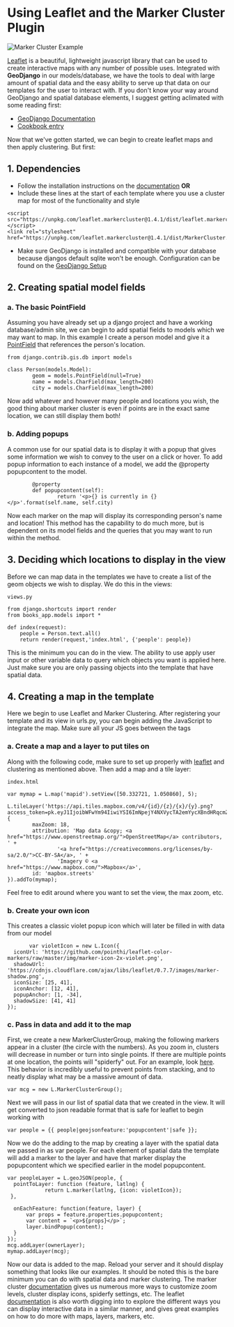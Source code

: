 # Using Leaflet and the Marker Cluster Plugin
![ Marker Cluster Example ](https://github.com/fgould/ds-cookbook/blob/patch-1/Leaflet%20Marker%20Cluster/Screen%20Shot%202019-07-18%20at%203.29.05%20PM.png)

[Leaflet](https://leafletjs.com/) is a beautiful, lightweight javascript library that can be used to create interactive maps with any number of possible uses. Integrated with **GeoDjango** in our models/database, we have the tools to deal with large amount of spatial data and the easy ability to serve up that data on our templates for the user to interact with. If you don't know your way around GeoDjango and spatial database elements, I suggest getting aclimated with some reading first:

* [GeoDjango Documentation](https://docs.djangoproject.com/en/2.2/ref/contrib/gis/)
* [Cookbook entry](https://github.com/HCDigitalScholarship/ds-cookbook/tree/master/GeoDjango%20and%20Geocoding)

Now that we've gotten started, we can begin to create leaflet maps and then apply clustering. But first:

## 1. Dependencies
* Follow the installation instructions on the [documentation](https://github.com/Leaflet/Leaflet.markercluster) **OR**
* Include these lines at the start of each template where you use a cluster map for most of the functionality and style
```
<script src="https://unpkg.com/leaflet.markercluster@1.4.1/dist/leaflet.markercluster.js"></script>
<link rel="stylesheet" href="https://unpkg.com/leaflet.markercluster@1.4.1/dist/MarkerCluster.Default.css">
```
* Make sure GeoDjango is installed and compatible with your database because djangos default sqlite won't be enough. Configuration can be found on the [GeoDjango Setup](https://docs.djangoproject.com/en/2.2/ref/contrib/gis/tutorial/#setting-up) 

## 2. Creating spatial model fields
### a. The basic PointField
Assuming you have already set up a django project and have a working database/admin site, we can begin to add spatial fields to models which we may want to map. In this example I create a person model and give it a [PointField](https://docs.djangoproject.com/en/2.2/ref/contrib/gis/model-api/) that references the person's location. 
```
from django.contrib.gis.db import models

class Person(models.Model):
        geom = models.PointField(null=True)
        name = models.CharField(max_length=200)
        city = models.CharField(max_length=200)
```
Now add whatever and however many people and locations you wish, the good thing about marker cluster is even if points are in the exact same location, we can still display them both!
### b. Adding popups 
A common use for our spatial data is to display it with a popup that gives some information we wish to convey to the user on a click or hover. To add popup information to each instance of a model, we add the @property popupcontent to the model.
```
        @property
        def popupcontent(self):
                return '<p>{} is currently in {}</p>'.format(self.name, self.city)
```
Now each marker on the map will display its corresponding person's name and location! This method has the capability to do much more, but is dependent on its model fields and the queries that you may want to run within the method.

## 3. Deciding which locations to display in the view
Before we can map data in the templates we have to create a list of the geom objects we wish to display. We do this in the views:
```
views.py

from django.shortcuts import render
from books_app.models import *

def index(request):
    people = Person.text.all()
    return render(request,'index.html', {'people': people})
```
This is the minimum you can do in the view. The ability to use apply user input or other variable data to query which objects you want is applied here. Just make sure you are only passing objects into the template that have spatial data.

## 4. Creating a map in the template
Here we begin to use Leaflet and Marker Clustering. After registering your template and its view in urls.py, you can begin adding the JavaScript to integrate the map. Make sure all your JS goes between the <script></script> tags
### a. Create a map and a layer to put tiles on
Along with the following code, make sure to set up properly with [leaflet](https://leafletjs.com/examples/quick-start/) and clustering as mentioned above. Then add a map and a tile layer:
```
index.html

var mymap = L.map('mapid').setView([50.332721, 1.050860], 5);

L.tileLayer('https://api.tiles.mapbox.com/v4/{id}/{z}/{x}/{y}.png?access_token=pk.eyJ1IjoibWFwYm94IiwiYSI6ImNpejY4NXVycTA2emYycXBndHRqcmZ3N3gifQ.rJcFIG214AriISLbB6B5aw', {
        maxZoom: 18,
        attribution: 'Map data &copy; <a href="https://www.openstreetmap.org/">OpenStreetMap</a> contributors, ' +
                '<a href="https://creativecommons.org/licenses/by-sa/2.0/">CC-BY-SA</a>, ' +
                'Imagery © <a href="https://www.mapbox.com/">Mapbox</a>',
        id: 'mapbox.streets'
}).addTo(mymap);

```
Feel free to edit around where you want to set the view, the max zoom, etc.

### b. Create your own icon
This creates a classic violet popup icon which will later be filled in with data from our model
```
       var violetIcon = new L.Icon({
  iconUrl: 'https://github.com/pointhi/leaflet-color-markers/raw/master/img/marker-icon-2x-violet.png',
  shadowUrl: 'https://cdnjs.cloudflare.com/ajax/libs/leaflet/0.7.7/images/marker-shadow.png',
  iconSize: [25, 41],
  iconAnchor: [12, 41],
  popupAnchor: [1, -34],
  shadowSize: [41, 41]
});
```

### c. Pass in data and add it to the map
First, we create a new MarkerClusterGroup, making the following markers appear in a cluster (the circle with the numbers). As you zoom in, clusters will decrease in number or turn into single points. If there are multiple points at one location, the points will "spiderfy" out. For an example, look [here](https://leaflet.github.io/Leaflet.markercluster/example/marker-clustering-realworld.388.html). This behavior is incredibly useful to prevent points from stacking, and to neatly display what may be a massive amount of data.
```
var mcg = new L.MarkerClusterGroup();     
```
Next we will pass in our list of spatial data that we created in the view. It will get converted to json readable format that is safe for leaflet to begin working with
```
var people = {{ people|geojsonfeature:'popupcontent'|safe }};
```
Now we do the adding to the map by creating a layer with the spatial data we passed in as var people. For each element of spatial data the template will add a marker to the layer and have that marker display the popupcontent which we specified earlier in the model popupcontent.
```
var peopleLayer = L.geoJSON(people, {
  pointToLayer: function (feature, latlng) {
            return L.marker(latlng, {icon: violetIcon});
 },

  onEachFeature: function(feature, layer) {
      var props = feature.properties.popupcontent;
      var content = `<p>${props}</p>`;
      layer.bindPopup(content);
  }
});
mcg.addLayer(ownerLayer);
mymap.addLayer(mcg);
```
Now our data is added to the map. Reload your server and it should display something that looks like our examples. It should be noted this is the bare minimum you can do with spatial data and marker clustering. The marker cluster [documentation](https://github.com/Leaflet/Leaflet.markercluster) gives us numerous more ways to customize zoom levels, cluster display icons, spiderfy settings, etc. The leaflet [documentation](https://leafletjs.com/reference-1.5.0.html) is also worth digging into to explore the different ways you can display interactive data in a similar manner, and gives great examples on how to do more with maps, layers, markers, etc.
